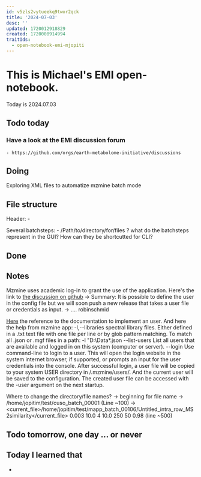 ```yaml
---
id: v5zls2vytueekq9twor2qck
title: '2024-07-03'
desc: ''
updated: 1720012918829
created: 1720008914994
traitIds:
  - open-notebook-emi-mjopiti
---
```


# This is Michael's EMI open-notebook.

Today is 2024.07.03

## Todo today

### Have a look at the EMI discussion forum
    - https://github.com/orgs/earth-metabolome-initiative/discussions
###
###

## Doing
Exploring XML files to automatize mzmine batch mode


## File structure
Header: 
      - <?xml version="1.0" encoding="UTF-8"?><batch mzmine_version="4.1.0">

Several batchsteps:
      - <batchstep method="io.github.mzmine.modules.io.import_rawdata_bruker_tdf.TDFImportModule" parameter_version="1">
          <parameter name="File names">
              <file>/Path/to/directory/for/files</file>
          </parameter>
        </batchstep>
? what do the batchsteps represent in the GUI? How can they be shortcutted for CLI?

## Done

## Notes
Mzmine uses academic log-in to grant the use of the application. Here's the link to [the discussion on github](https://github.com/mzmine/mzmine/issues/1827)
-> Summary: It is possible to define the user in the config file but we will soon push a new release that takes a user file or credentials as input.
  -> <preferences>
        ....
        <parameter name="username">robinschmid</parameter> 
     </preferences>

[Here](https://mzmine.github.io/mzmine_documentation/services/users.html) the reference to the documentation to implement an user.
And here the help from mzmine app:
  -l,--libraries <arg>    spectral library files. Either defined in a .txt
                        text file with one file per line
                        or by glob pattern matching. To match all .json
                        or .mgf files in a path: -l "D:\Data\*.json
  --list-users         List all users that are available and logged in
                        on this system (computer or server).
  --login              Use command-line to login to a user. This will
                        open the login website in the system internet
                        browser, if supported,
                        or prompts an input for the user credentials into
                        the console. After successful login,
                        a user file will be copied to your system USER
                        directory in /.mzmine/users/. And the current
                        user will be saved to the configuration.
                        The created user file can be accessed with the
                        -user argument on the next startup.


Where to change the directory/file names? 
  -> beginning for file name
  ->     <batchstep method="io.github.mzmine.modules.io.import_rawdata_bruker_tdf.TDFImportModule" parameter_version="1">
            <parameter name="File names">
                <file>/home/jopitim/test/cuso_batch_00001</file>
            </parameter>
        </batchstep>
      (Line ~100)
  -> <batchstep method="io.github.mzmine.modules.dataanalysis.feat_ms2_similarity_intra.IntraFeatureRowMs2SimilarityModule" parameter_version="1">
        <parameter name="Feature lists" type="BATCH_LAST_FEATURELISTS"/>
        <parameter name="Export to file" selected="false">
            <current_file>/home/jopitim/test/mapp_batch_00106/Untitled_intra_row_MS2similarity</current_file>
        </parameter>
        <parameter name="m/z tolerance (MS2)">
            <absolutetolerance>0.003</absolutetolerance>
            <ppmtolerance>10.0</ppmtolerance>
        </parameter>
        <parameter name="Minimum signals">4</parameter>
        <parameter name="Signal filters">
            <parameter name="Remove residual precursor m/z" selected="true">10.0</parameter>
            <parameter name="Crop to top N signals">250</parameter>
            <parameter name="Signal threshold (intensity filter)">50</parameter>
            <parameter name="Intensity filter at &gt;N signals">0.98</parameter>
        </parameter>
    </batchstep>
    (line ~500)

        
## Todo tomorrow, one day ... or never

###
###
###


## Today I learned that

-